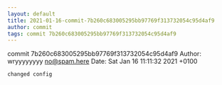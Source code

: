 ```yaml
---
layout: default
title: 2021-01-16-commit-7b260c683005295bb97769f313732054c95d4af9
author: commit
tags: commit 7b260c683005295bb97769f313732054c95d4af9
---
```


commit 7b260c683005295bb97769f313732054c95d4af9
Author: wryyyyyyyy <no@spam.here>
Date:   Sat Jan 16 11:11:32 2021 +0100

    changed config
